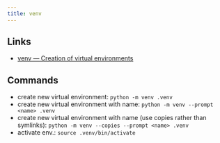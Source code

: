 ```yaml
---
title: venv
---
```


## Links
- [venv — Creation of virtual environments](https://docs.python.org/3/library/venv.html)

## Commands
- create new virtual environment: `python -m venv .venv`
- create new virtual environment with name: `python -m venv --prompt <name> .venv`
- create new virtual environment with name (use copies rather than symlinks): `python -m venv --copies --prompt <name> .venv`
- activate env.: `source .venv/bin/activate`
